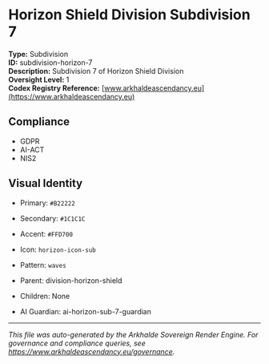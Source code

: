 # Horizon Shield Division Subdivision 7

**Type:** Subdivision  
**ID:** subdivision-horizon-7  
**Description:** Subdivision 7 of Horizon Shield Division  
**Oversight Level:** 1  
**Codex Registry Reference:** [www.arkhaldeascendancy.eu](https://www.arkhaldeascendancy.eu)

## Compliance

- GDPR
- AI-ACT
- NIS2

## Visual Identity

- Primary: `#B22222`
- Secondary: `#1C1C1C`
- Accent: `#FFD700`
- Icon: `horizon-icon-sub`
- Pattern: `waves`


- Parent: division-horizon-shield
- Children: None
- AI Guardian: ai-horizon-sub-7-guardian

---

*This file was auto-generated by the Arkhalde Sovereign Render Engine. For governance and compliance queries, see https://www.arkhaldeascendancy.eu/governance.*